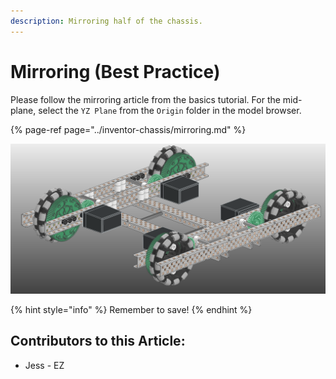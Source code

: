 ```yaml
---
description: Mirroring half of the chassis.
---
```


# Mirroring \(Best Practice\)

Please follow the mirroring article from the basics tutorial.  For the mid-plane, select the `YZ Plane` from the `Origin` folder in the model browser. 

{% page-ref page="../inventor-chassis/mirroring.md" %}

![Completed Chassis Subassembly](../../../.gitbook/assets/image%20%28178%29.png)

{% hint style="info" %}
Remember to save!
{% endhint %}



## Contributors to this Article:

* Jess - EZ



